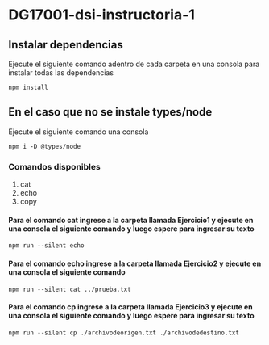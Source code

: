 # DG17001-dsi-instructoria-1

## Instalar dependencias
Ejecute el siguiente comando adentro de cada carpeta en una consola para instalar todas las dependencias
```
npm install
```

## En el caso que no se instale types/node
Ejecute el siguiente comando una consola
```
npm i -D @types/node
```
### Comandos disponibles
  1. cat
  2. echo
  3. copy
 
#### Para el comando cat ingrese a la carpeta llamada Ejercicio1 y ejecute en una consola el siguiente comando y luego espere para ingresar su texto
```
npm run --silent echo
``` 

#### Para el comando echo ingrese a la carpeta llamada Ejercicio2 y ejecute en una consola el siguiente comando
```
npm run --silent cat ../prueba.txt
``` 

#### Para el comando cp ingrese a la carpeta llamada Ejercicio3 y ejecute en una consola el siguiente comando y luego espere para ingresar su texto
```
npm run --silent cp ./archivodeorigen.txt ./archivodedestino.txt
``` 
